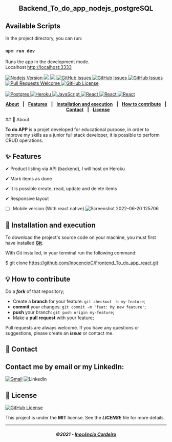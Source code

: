 <h2 align="center"> 
Backend_To_do_app_nodejs_postgreSQL
</h2>

## Available Scripts

In the project directory, you can run:

### `npm run dev`

Runs the app in the development mode.\
Localhost [http://localhost:3333](http://localhost:3333) 

 <a href="https://github.com/nodejs/node/blob/master/doc/changelogs/CHANGELOG_V14.md#14.15.0">
      <img alt="Nodejs Version" src="https://img.shields.io/badge/node.js-v14.15.0-informational?logo=Node.JS">
   </a>
<a aria-label="React Version" href="https://github.com/facebook/react/blob/master/CHANGELOG.md#1701-october-22-2020">
      <img src="https://img.shields.io/badge/react-%5E17.0.1-informational?logo=react"></img>
   </a>
<a aria-label="React Version" href="https://github.com/facebook/react/blob/master/CHANGELOG.md#1701-october-22-2020">
      <img src="https://img.shields.io/badge/postgreSQL-postgreSQL-yellow"></img>
   </a>

   <a href="https://github.com/mathrb22/DSDeliver-sds2/issues">
      <img alt="GitHub Issues" src="https://img.shields.io/github/issues/mathrb22/DSDeliver-sds2">
   </a>
    <a href="https://github.com/mathrb22/DSDeliver-sds2/issues">
      <img alt="GitHub Issues" src="https://img.shields.io/badge/Docker-3.9-red">
   </a>
    <a href="https://github.com/mathrb22/DSDeliver-sds2/issues">
      <img alt="GitHub Issues" src="https://img.shields.io/badge/Prisma-prisma-blue">
   </a>
   

   <a href="https://github.com/mathrb22/DSDeliver-sds2/pulls">
      <img alt="Pull Requests Welcome" src="https://img.shields.io/badge/PRs-welcome-brightgreen.svg?style=flat-square">
   </a>

   <a href="https://github.com/mathrb22/DSDeliver-sds2/blob/master/LICENSE">
      <img alt="GitHub License" src="https://img.shields.io/github/license/mathrb22/DSDeliver-sds2">
   </a>
   </br>
   </br>
 <a href="#-tecnologias-utilizadas">
      <img alt="Postgres" src="https://img.shields.io/badge/postgres-%23316192.svg?&style=for-the-badge&logo=postgresql&logoColor=white">
      <img alt="Heroku" src="https://img.shields.io/badge/heroku%20-%23430098.svg?&style=for-the-badge&logo=heroku&logoColor=white">
      <img alt="JavaScript" src="https://img.shields.io/badge/javascript%20-%23323330.svg?&style=for-the-badge&logo=javascript&logoColor=%23F7DF1E">
      <img alt="React" src="https://img.shields.io/badge/react%20-%2320232a.svg?&style=for-the-badge&logo=react&logoColor=%2361DAFB">
      <img alt="React" src="https://img.shields.io/twitter/url?color=blue&label=DOCKER&logo=DOCKER&logoColor=blue&style=for-the-badge">
      <img alt="React" src="https://img.shields.io/netlify/89?color=blue&label=netlify&logo=netlify&logoColor=BLUE&style=for-the-badge">
   </a>
   <div align="center">

[**About**](#-about) &nbsp;&nbsp;**|**&nbsp;&nbsp;
[**Features**](#-features) &nbsp;&nbsp;**|**&nbsp;&nbsp;
[**Installation and execution**](#-Installation-and-execution) &nbsp;&nbsp;**|**&nbsp;&nbsp;
[**How to contribute**](#-how-to-contribute) &nbsp;&nbsp;**|**&nbsp;&nbsp;
[**Contact**](#-contact) &nbsp;&nbsp;**|**&nbsp;&nbsp;
[**License**](#-License)
</div>
## 📃 About

**To do APP** is a projet developed for educational purpose, in order to improve my skills as a junior full stack developer, it is possible to perform CRUD operations.

## ✨ Features

✔ Product listing via API (backend), I will host on Heroku

✔ Mark items as done

✔ It is possible create, read, update and delete items

✔ Responsive layout

- [ ] Mobile version (With react native)
![Screenshot 2022-06-20 125706](https://user-images.githubusercontent.com/34503843/174598203-2a82d4a0-b758-44a5-b922-33b8d79da9cb.png)


## 🔧 Installation and execution

To download the project's source code on your machine, you must first have installed [**Git**](https://git-scm.com/).

With Git installed, in your terminal run the following command:


$ git clone https://github.com/InocencioC/Frontend_To_do_app_react.git

## 💡 How to contribute

  Do a **_fork_** of that repository;
- Create a **branch** for your feature: `git checkout -b my-feature`;
- **commit** your changes: `git commit -m 'feat: My new feature'`;
- **push** your branch: `git push origin my-feature`;
- Make a **pull request** with your feature;

Pull requests are always welcome. If you have any questions or suggestions, please create an _**issue**_ or contact me.

## 📲 Contact

## Contact me by email or my LinkedIn:

<a href="mailto:inocenciocordeiroarmando@hotmail.com"><img src="https://img.shields.io/badge/Gmail-D14836?style=for-the-badge&logo=gmail&logoColor=white" alt="Gmail"/></a>
<a href="https://www.linkedin.com/in/inoc%C3%AAncio-cordeiro" alt="LinkedIn"/></a>  <img src="https://img.shields.io/badge/linkedin%20-%230077B5.svg?&style=for-the-badge&logo=linkedin&logoColor=white" alt="LinkedIn"/></a>

## 📝 License

<a href="https://github.com/InocencioC/Frontend_To_do_app_react/blob/main/LICENSE">
    <img alt="GitHub License" src="https://img.shields.io/github/license/mathrb22/DSDeliver-sds2">
</a>

This project is under the **MIT** license. See the _**LICENSE**_ file for more details.

---

<h5 align="center">
  &copy;2021 - <a href="https://github.com/InocencioC">Inocêncio Cordeiro</a>
</h5>



